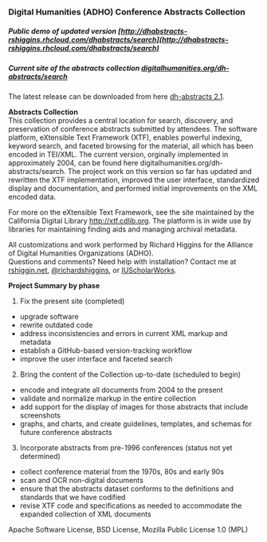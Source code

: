 ### Digital Humanities (ADHO) Conference Abstracts Collection  

##### Public demo of updated version [http://dhabstracts-rshiggins.rhcloud.com/dhabstracts/search](http://dhabstracts-rshiggins.rhcloud.com/dhabstracts/search)     
##### Current site of the abstracts collection [digitalhumanities.org/dh-abstracts/search](http://digitalhumanities.org/dh-abstracts/search)

The latest release can be downloaded from here [dh-abstracts 2.1](https://github.com/rshiggin/dh-abstracts/releases/tag/2.1).     

__Abstracts Collection__    
This collection provides a central location for search, discovery, and preservation of conference abstracts submitted by attendees. The software platform, eXtensible Text Framework (XTF), enables powerful indexing, keyword search, and faceted browsing for the material, all which has been encoded in TEI/XML. The current version, orginally implemented in approximately 2004, can be found here digitalhumanities.org/dh-abstracts/search. The project work on this version so far has updated and rewritten the XTF implementation, improved the user interface, standardized display and documentation, and performed initial improvements on the XML encoded data.

For more on the eXtensible Text Framework, see the site maintained by the California Digital Library http://xtf.cdlib.org. The platform is in wide use by libraries for maintaining finding aids and managing archival metadata.
  
All customizations and work performed by Richard Higgins for the Alliance of Digital Humanities Organizations (ADHO).     
Questions and comments? Need help with installation? Contact me at [rshiggin.net](http://www.rshiggins.net),  [@richardshiggins](https://twitter.com/richardshiggins), or [IUScholarWorks](https://scholarworks.iu.edu/people). 

__Project Summary by phase__

1. Fix the present site (completed)       
  * upgrade software  
  * rewrite outdated code    
  * address inconsistencies and errors in current XML markup and metadata    
  * establish a GitHub-based version-tracking workflow   
  * improve the user interface and faceted search

2. Bring the content of the Collection up-to-date  (scheduled to begin)
  * encode and integrate all documents from 2004 to the present   
  * validate and normalize markup in the entire collection
  * add support for the display of images for those abstracts that include screenshots  
  * graphs, and charts, and create guidelines, templates, and schemas for future conference abstracts

3. Incorporate abstracts from pre-1996 conferences (status not yet determined)   
  * collect conference material from the 1970s, 80s and early 90s
  * scan and OCR non-digital documents   
  * ensure that the abstracts dataset conforms to the definitions and standards that we have codified    
  * revise XTF code and specifications as needed to accommodate the expanded collection of XML documents  


Apache Software License, BSD License, Mozilla Public License 1.0 (MPL)

